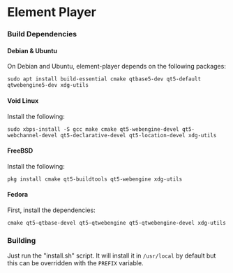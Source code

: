 Element Player
======

### Build Dependencies

#### Debian & Ubuntu

On Debian and Ubuntu, element-player depends on the following packages:

`sudo apt install build-essential cmake qtbase5-dev qt5-default qtwebengine5-dev xdg-utils`

#### Void Linux

Install the following:

`sudo xbps-install -S gcc make cmake qt5-webengine-devel qt5-webchannel-devel qt5-declarative-devel qt5-location-devel xdg-utils`

#### FreeBSD

Install the following:

`pkg install cmake qt5-buildtools qt5-webengine xdg-utils`

#### Fedora

First, install the dependencies:

`cmake qt5-qtbase-devel qt5-qtwebengine qt5-qtwebengine-devel xdg-utils`

### Building

Just run the "install.sh" script. It will install it in `/usr/local` by default
but this can be overridden with the `PREFIX` variable.
